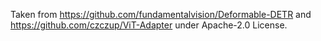 Taken from https://github.com/fundamentalvision/Deformable-DETR and https://github.com/czczup/ViT-Adapter under Apache-2.0 License.
